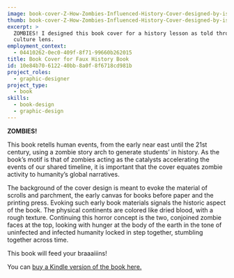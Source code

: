 ```yaml
---
image: book-cover-Z-How-Zombies-Influenced-History-Cover-designed-by-isral-Duke.png
thumb: book-cover-Z-How-Zombies-Influenced-History-Cover-designed-by-isral-Duke-t.png
excerpt: >
  ZOMBIES! I designed this book cover for a history lesson as told through the view of a zombie pop
  culture lens.
employment_context:
  - 04410262-0ec0-409f-8f71-99660b262015
title: Book Cover for Faux History Book
id: 10e84b70-6122-40bb-8a0f-8f6718cd981b
project_roles:
  - graphic-designer
project_type:
  - book
skills:
  - book-design
  - graphic-design
---
```

<p><strong>ZOMBIES!</strong>
</p>
<p>This book retells human events, from the early near east until the 21st century, using a zombie story arch to generate students’ in history. As the book’s motif is that of zombies acting as the catalysts accelerating the events of our shared timeline, it is important that the cover equates zombie activity to humanity’s global narratives.
</p>
<p>The background of the cover design is meant to evoke the material of scrolls and parchment, the early canvas for books before paper and the printing press. Evoking such early book materials signals the historic aspect of the book. The physical continents are colored like dried blood, with a rough texture. Continuing this horror concept is the two, conjoined zombie faces at the top, looking with hunger at the body of the earth in the tone of uninfected and infected humanity locked in step together, stumbling together across time.
</p>
<p>This book will feed your braaaiiins!
</p>
<p>You can <a href="https://www.amazon.com/How-Zombies-Shaped-Human-Hiztory/dp/1515315398/ref=sr_1_fkmr0_1?ie=UTF8&qid=1510183654&sr=8-1-fkmr0&keywords=zombies+influenced+human+hiztory" target="_blank" title="Get “Z: How Zombies Shaped Human Hiztory”">buy a Kindle version of the book here.</a>
</p>